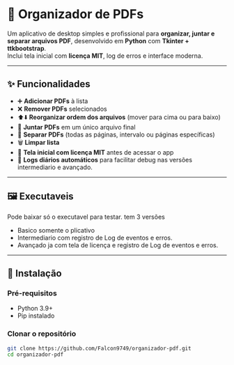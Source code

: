# 📑 Organizador de PDFs

Um aplicativo de desktop simples e profissional para **organizar, juntar e separar arquivos PDF**, desenvolvido em **Python** com **Tkinter + ttkbootstrap**.  
Inclui tela inicial com **licença MIT**, log de erros e interface moderna.

---

## ✨ Funcionalidades

- ➕ **Adicionar PDFs** à lista  
- ❌ **Remover PDFs** selecionados  
- ⬆️⬇️ **Reorganizar ordem dos arquivos** (mover para cima ou para baixo)  
- 📂 **Juntar PDFs** em um único arquivo final  
- 📖 **Separar PDFs** (todas as páginas, intervalo ou páginas específicas)  
- 🗑 **Limpar lista**  
- 📜 **Tela inicial com licença MIT** antes de acessar o app  
- 📝 **Logs diários automáticos** para facilitar debug nas versões intermediario e avançado.

---

## 🖼 Executaveis

Pode baixar só o executavel para testar.
tem 3 versões
- Basico somente o plicativo
- Intermediario com registro de Log de eventos e erros.
- Avançado ja com tela de licença e registro de Log de eventos e erros.

---

## 🚀 Instalação

### Pré-requisitos
- Python 3.9+
- Pip instalado

### Clonar o repositório
```bash
git clone https://github.com/Falcon9749/organizador-pdf.git
cd organizador-pdf
